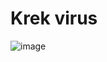 # Krek virus
![image](https://user-images.githubusercontent.com/89324870/209416237-4a160a73-ae60-4bd6-9215-1c959061477a.png)
